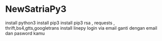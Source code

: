 # NewSatriaPy3
install python3
install pip3
install pip3 rsa , requests , thrift,bs4,gtts,googletrans
install linepy
login via email ganti dengan email dan pasword kamu
